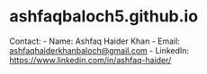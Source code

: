 # ashfaqbaloch5.github.io
Contact: - Name: Ashfaq Haider Khan - Email: ashfaqhaiderkhanbaloch@gmail.com - LinkedIn: https://www.linkedin.com/in/ashfaq-haider/

